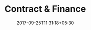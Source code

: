 ---
title: "Contract & Finance"
date: 2017-09-25T11:31:18+05:30
draft: false
layout: contract-owner-new
property: "Casa Anjuna"
status: "In Process"

qcstatus:
 new: true
---
